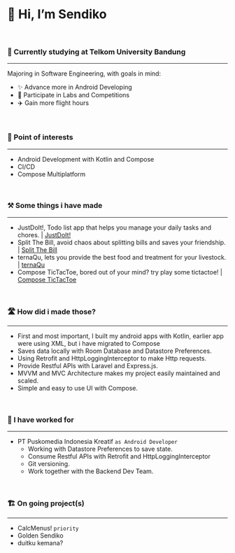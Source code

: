 # 👋 Hi, I’m Sendiko
<br>

###  🏫 Currently studying at Telkom University Bandung 
___
Majoring in Software Engineering, with goals in mind:
 - ✨ Advance more in Android Developing
 - 🧪 Participate in Labs and Competitions
 - ✈️ Gain more flight hours
<br>

### 🎯 Point of interests
___
 - Android Development with Kotlin and Compose
 - CI/CD
 - Compose Multiplatform
 <br>

### ⚒️ Some things i have made
___
 - JustDoIt!, Todo list app that helps you manage your daily tasks and chores. | [JustDoIt!](https://github.com/Sendiko/JustDoIt)
 - Split The Bill, avoid chaos about splitting bills and saves your friendship. | [Split The Bill](https://github.com/Sendiko/split-the-bill)
 - ternaQu, lets you provide the best food and treatment for your livestock. | [ternaQu](https://github.com/Sendiko/dncc-ternaqu)
 - Compose TicTacToe, bored out of your mind? try play some tictactoe! | [Compose TicTacToe](https://github.com/Sendiko/tictactoe-compose)
<br>

 ### 🛣️ How did i made those?
 ___
  - First and most important, I built my android apps with Kotlin, earlier app were using XML, but i have migrated to Compose 
  - Saves data locally with Room Database and Datastore Preferences.
  - Using Retrofit and HttpLoggingInterceptor to make Http requests.
  - Provide Restful APIs with Laravel and Express.js.
  - MVVM and MVC Architecture makes my project easily maintained and scaled.
  - Simple and easy to use UI with Compose.
<br>

  ### 🏢 I have worked for
  ___
  
   - PT Puskomedia Indonesia Kreatif ```as Android Developer```
     - Working with Datastore Preferences to save state.
     - Consume Restful APIs with Retrofit and HttpLoggingInterceptor
     - Git versioning.
     - Work together with the Backend Dev Team.
 <br>

 ### 🏗️ On going project(s)
 ___
  - CalcMenus! ```priority```
  - Golden Sendiko 
  - duitku kemana? 
<!---
Sendiko/Sendiko is a ✨ special ✨ repository because its `README.md` (this file) appears on your GitHub profile.
You can click the Preview link to take a look at your changes.
--->
